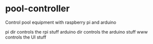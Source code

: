 # pool-controller
Control pool equipment with raspberry pi and arduino

pi dir controls the rpi stuff
arduino dir controls the arduino stuff
www controls the UI stuff
